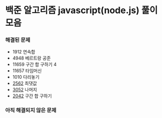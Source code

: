 # 백준 알고리즘 javascript(node.js) 풀이 모음

### 해결된 문제

- 1912 연속합
- 4948 베르트랑 공준
- 11659 구간 합 구하기 4
- 11657 타임머신
- 1010 다리놓기
- [2562](https://www.acmicpc.net/problem/2562) 최댓값
- [3052](https://www.acmicpc.net/problem/3052) 나머지
- [2042](https://www.acmicpc.net/problem/2042) 구간 합 구하기

### 아직 해결되지 않은 문제
